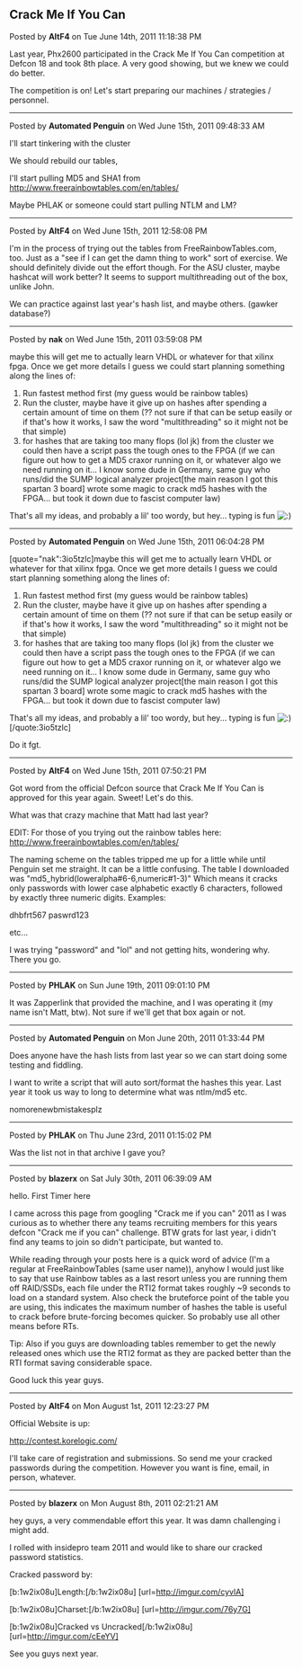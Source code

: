 ## Crack Me If You Can
Posted by **AltF4** on Tue June 14th, 2011 11:18:38 PM

Last year, Phx2600 participated in the Crack Me If You Can competition at Defcon 18 and took 8th place. A very good showing, but we knew we could do better.

The competition is on! Let's start preparing our machines / strategies / personnel.

--------------------------------------------------------------------------------

Posted by **Automated Penguin** on Wed June 15th, 2011 09:48:33 AM

I'll start tinkering with the cluster

We should rebuild our tables, 

I'll start pulling MD5 and SHA1 from <!-- m --><a class="postlink" href="http://www.freerainbowtables.com/en/tables/">http://www.freerainbowtables.com/en/tables/</a><!-- m -->

Maybe PHLAK or someone could start pulling NTLM and LM?

--------------------------------------------------------------------------------

Posted by **AltF4** on Wed June 15th, 2011 12:58:08 PM

I'm in the process of trying out the tables from FreeRainbowTables.com, too. Just as a &quot;see if I can get the damn thing to work&quot; sort of exercise. We should definitely divide out the effort though. For the ASU cluster, maybe hashcat will work better? It seems to support multithreading out of the box, unlike John.

We can practice against last year's hash list, and maybe others. (gawker database?)

--------------------------------------------------------------------------------

Posted by **nak** on Wed June 15th, 2011 03:59:08 PM

maybe this will get me to actually learn VHDL or whatever for that xilinx fpga.  Once we get more details I guess we could start planning something along the lines of:
1) Run fastest method first (my guess would be rainbow tables)
2) Run the cluster, maybe have it give up on hashes after spending a certain amount of time on them (?? not sure if that can be setup easily or if that's how it works, I saw the word &quot;multithreading&quot; so it might not be that simple)
3) for hashes that are taking too many flops (lol jk) from the cluster we could then have a script pass the tough ones to the FPGA (if we can figure out how to get a MD5 craxor running on it, or whatever algo we need running on it... I know some dude in Germany, same guy who runs/did the SUMP logical analyzer project[the main reason I got this spartan 3 board] wrote some magic to crack md5 hashes with the FPGA... but took it down due to fascist computer law)

That's all my ideas, and probably a lil' too wordy, but hey... typing is fun <!-- s:) --><img src="{SMILIES_PATH}/icon_e_smile.gif" alt=":)" title="Smile" /><!-- s:) -->

--------------------------------------------------------------------------------

Posted by **Automated Penguin** on Wed June 15th, 2011 06:04:28 PM

[quote=&quot;nak&quot;:3io5tzlc]maybe this will get me to actually learn VHDL or whatever for that xilinx fpga.  Once we get more details I guess we could start planning something along the lines of:
1) Run fastest method first (my guess would be rainbow tables)
2) Run the cluster, maybe have it give up on hashes after spending a certain amount of time on them (?? not sure if that can be setup easily or if that's how it works, I saw the word &quot;multithreading&quot; so it might not be that simple)
3) for hashes that are taking too many flops (lol jk) from the cluster we could then have a script pass the tough ones to the FPGA (if we can figure out how to get a MD5 craxor running on it, or whatever algo we need running on it... I know some dude in Germany, same guy who runs/did the SUMP logical analyzer project[the main reason I got this spartan 3 board] wrote some magic to crack md5 hashes with the FPGA... but took it down due to fascist computer law)

That's all my ideas, and probably a lil' too wordy, but hey... typing is fun <!-- s:) --><img src="{SMILIES_PATH}/icon_e_smile.gif" alt=":)" title="Smile" /><!-- s:) -->[/quote:3io5tzlc]


Do it fgt.

--------------------------------------------------------------------------------

Posted by **AltF4** on Wed June 15th, 2011 07:50:21 PM

Got word from the official Defcon source that Crack Me If You Can is approved for this year again. Sweet! Let's do this.

What was that crazy machine that Matt had last year?

EDIT: For those of you trying out the rainbow tables here: <!-- m --><a class="postlink" href="http://www.freerainbowtables.com/en/tables/">http://www.freerainbowtables.com/en/tables/</a><!-- m -->

The naming scheme on the tables tripped me up for a little while until Penguin set me straight. It can be a little confusing. The table I downloaded was &quot;md5_hybrid(loweralpha#6-6,numeric#1-3)&quot; Which means it cracks only passwords with lower case alphabetic exactly 6 characters, followed by exactly three numeric digits. Examples:

dhbfrt567
paswrd123

etc...

I was trying &quot;password&quot; and &quot;lol&quot; and not getting hits, wondering why. There you go.

--------------------------------------------------------------------------------

Posted by **PHLAK** on Sun June 19th, 2011 09:01:10 PM

It was Zapperlink that provided the machine, and I was operating it (my name isn't Matt, btw).  Not sure if we'll get that box again or not.

--------------------------------------------------------------------------------

Posted by **Automated Penguin** on Mon June 20th, 2011 01:33:44 PM

Does anyone have the hash lists from last year so we can start doing some testing and fiddling.

I want to write a script that will auto sort/format the hashes this year. Last year it took us way to long to determine what was ntlm/md5 etc.

nomorenewbmistakesplz

--------------------------------------------------------------------------------

Posted by **PHLAK** on Thu June 23rd, 2011 01:15:02 PM

Was the list not in that archive I gave you?

--------------------------------------------------------------------------------

Posted by **blazerx** on Sat July 30th, 2011 06:39:09 AM

hello. First Timer here

I came across this page from googling &quot;Crack me if you can&quot; 2011 as I was curious as to whether there any teams recruiting members for this years defcon &quot;Crack me if you can&quot; challenge. BTW grats for last year, i didn't find any teams to join so didn't participate, but wanted to.

While reading through your posts here is a quick word of advice (I'm a regular at FreeRainbowTables (same user name)), anyhow I would just like to say that use Rainbow tables as a last resort unless you are running them off RAID/SSDs, each file under the RTI2 format takes roughly ~9 seconds to load on a standard system. Also check the bruteforce point of the table you are using, this indicates the maximum number of hashes the table is useful to crack before brute-forcing becomes quicker. So probably use all other means before RTs. 

Tip: Also if you guys are downloading tables remember to get the newly released ones which use the RTI2 format as they are packed better than the RTI format saving considerable space.

Good luck this year guys.

--------------------------------------------------------------------------------

Posted by **AltF4** on Mon August 1st, 2011 12:23:27 PM

Official Website is up:
<!-- m --><a class="postlink" href="http://contest.korelogic.com/">http://contest.korelogic.com/</a><!-- m -->

I'll take care of registration and submissions. So send me your cracked passwords during the competition. However you want is fine, email, in person, whatever.

--------------------------------------------------------------------------------

Posted by **blazerx** on Mon August 8th, 2011 02:21:21 AM

hey guys, a very commendable effort this year. It was damn challenging i might add.

I rolled with insidepro team 2011 and would like to share our cracked password statistics.

Cracked password by:

[b:1w2ix08u]Length:[/b:1w2ix08u]
[url=http://imgur.com/cyvlA]

[b:1w2ix08u]Charset:[/b:1w2ix08u]
[url=http://imgur.com/76y7G]

[b:1w2ix08u]Cracked vs Uncracked[/b:1w2ix08u]
[url=http://imgur.com/cEeYV]


See you guys next year.
